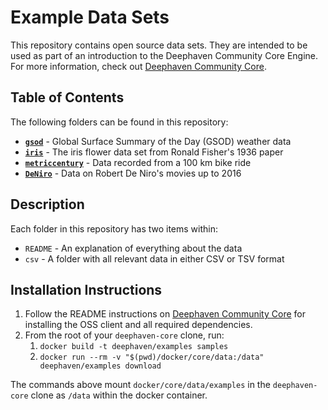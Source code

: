 # Example Data Sets

This repository contains open source data sets.  They are intended to be used as part of an introduction to the Deephaven Community Core Engine.  For more information, check out [Deephaven Community Core](https://github.com/deephaven/deephaven-core).

## Table of Contents

The following folders can be found in this repository:

- **[`gsod`](https://catalog.data.gov/dataset/global-surface-summary-of-the-day-gsod)** - Global Surface Summary of the Day (GSOD) weather data
- **[`iris`](https://archive.ics.uci.edu/ml/datasets/iris)** - The iris flower data set from Ronald Fisher's 1936 paper
- **[`metriccentury`](https://github.com/mikeblas/samples-junk/tree/main/metriccentury)** - Data recorded from a 100 km bike ride
- **[`DeNiro`](https://people.sc.fsu.edu/~jburkardt/data/csv/csv.html)** - Data on Robert De Niro's movies up to 2016

## Description

Each folder in this repository has two items within:

 - `README` - An explanation of everything about the data
 - `csv` - A folder with all relevant data in either CSV or TSV format

## Installation Instructions

1. Follow the README instructions on [Deephaven Community Core](https://github.com/deephaven/deephaven-core) for installing the OSS client and all required dependencies.
2. From the root of your `deephaven-core` clone, run:
   1. `docker build -t deephaven/examples samples`
   2. `docker run --rm -v "$(pwd)/docker/core/data:/data" deephaven/examples download`

The commands above mount `docker/core/data/examples` in the `deephaven-core` clone as `/data` within the docker container.
